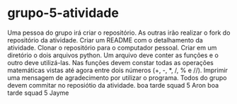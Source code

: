 # grupo-5-atividade

Uma pessoa do grupo irá criar o repositório.
As outras irão realizar o fork do repositório da atividade.
Criar um README com o detalhamento da atividade.
Clonar o repositório para o computador pessoal.
Criar em um diretório o dois arquivos python.
Um arquivo deve conter as funções e o outro deve utilizá-las.
Nas funções devem constar todas as operações matemáticas vistas até agora entre dois números (+, -, *, /, % e //).
Imprimir uma mensagem de agradecimento por utilizar o programa. 
Todos do grupo devem commitar no reposiótio da atividade.
boa tarde  squad 5 Aron
boa tarde squad 5 Jayme
